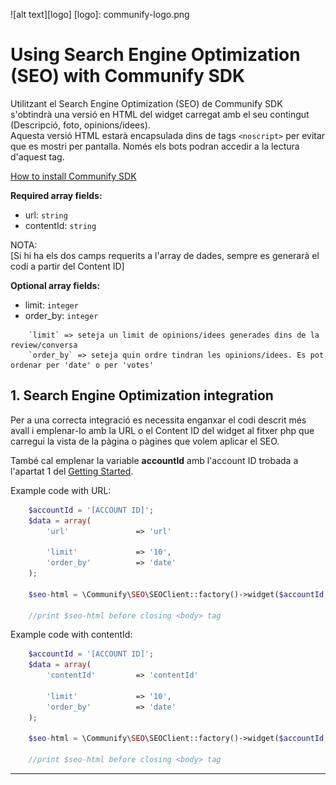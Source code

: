 ![alt text][logo]
[logo]: communify-logo.png
# Using Search Engine Optimization (SEO) with Communify SDK 

Utilitzant el Search Engine Optimization (SEO) de Communify SDK s'obtindrà una versió en HTML del widget carregat amb el 
seu contingut (Descripció, foto, opinions/idees).   
Aquesta versió HTML estarà encapsulada dins de tags `<noscript>` per evitar que es mostri per pantalla. Només els bots 
podran accedir a la lectura d'aquest tag.

[How to install Communify SDK](/#2-install-the-sdk)

**Required array fields:**

* url: `string`
* contentId: `string`

NOTA:   
[Si hi ha els dos camps requerits a l'array de dades, sempre es generarà el codi a partir del Content ID]

**Optional array fields:**

* limit: `integer`    
* order_by: `integer` 
```
    `limit` => seteja un limit de opinions/idees generades dins de la review/conversa   
    `order_by` => seteja quin ordre tindran les opinions/idees. Es pot ordenar per 'date' o per 'votes'
```
## 1. Search Engine Optimization integration

Per a una correcta integració es necessita enganxar el codi descrit més avall i emplenar-lo amb la URL o el Content ID
del widget al fitxer php que carregui la vista de la pàgina o pàgines que volem aplicar el SEO.

També cal emplenar la variable **accountId** amb l'account ID trobada a l'apartat 1 del [Getting Started](/#1-get-the-account-id).



Example code with URL:

``` php
    $accountId = '[ACCOUNT ID]';
    $data = array(
        'url'               => 'url'
            
        'limit'             => '10',
        'order_by'          => 'date'
    );
    
    $seo-html = \Communify\SEO\SEOClient::factory()->widget($accountId, $data)->html();
    
    //print $seo-html before closing <body> tag
``` 
    
Example code with contentId:
    
``` php
    $accountId = '[ACCOUNT ID]';
    $data = array(
        'contentId'         => 'contentId'            
        
        'limit'             => '10',
        'order_by'          => 'date'
    );       
    
    $seo-html = \Communify\SEO\SEOClient::factory()->widget($accountId, $data)->html();
        
    //print $seo-html before closing <body> tag
```
       
---